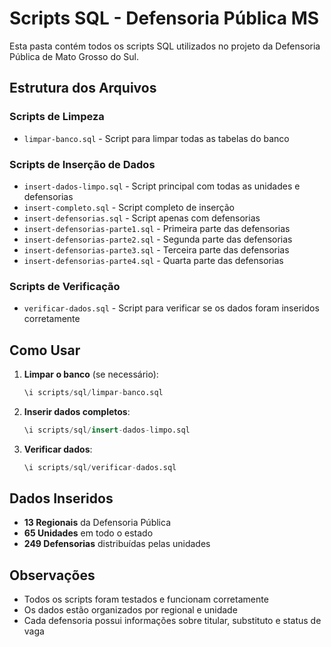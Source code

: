 # Scripts SQL - Defensoria Pública MS

Esta pasta contém todos os scripts SQL utilizados no projeto da Defensoria Pública de Mato Grosso do Sul.

## Estrutura dos Arquivos

### Scripts de Limpeza
- `limpar-banco.sql` - Script para limpar todas as tabelas do banco

### Scripts de Inserção de Dados
- `insert-dados-limpo.sql` - Script principal com todas as unidades e defensorias
- `insert-completo.sql` - Script completo de inserção
- `insert-defensorias.sql` - Script apenas com defensorias
- `insert-defensorias-parte1.sql` - Primeira parte das defensorias
- `insert-defensorias-parte2.sql` - Segunda parte das defensorias
- `insert-defensorias-parte3.sql` - Terceira parte das defensorias
- `insert-defensorias-parte4.sql` - Quarta parte das defensorias

### Scripts de Verificação
- `verificar-dados.sql` - Script para verificar se os dados foram inseridos corretamente

## Como Usar

1. **Limpar o banco** (se necessário):
   ```sql
   \i scripts/sql/limpar-banco.sql
   ```

2. **Inserir dados completos**:
   ```sql
   \i scripts/sql/insert-dados-limpo.sql
   ```

3. **Verificar dados**:
   ```sql
   \i scripts/sql/verificar-dados.sql
   ```

## Dados Inseridos

- **13 Regionais** da Defensoria Pública
- **65 Unidades** em todo o estado
- **249 Defensorias** distribuídas pelas unidades

## Observações

- Todos os scripts foram testados e funcionam corretamente
- Os dados estão organizados por regional e unidade
- Cada defensoria possui informações sobre titular, substituto e status de vaga
